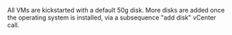All VMs are kickstarted with a default 50g disk. More disks are 
added once the operating system is installed, via a subsequence 
"add disk" vCenter call.